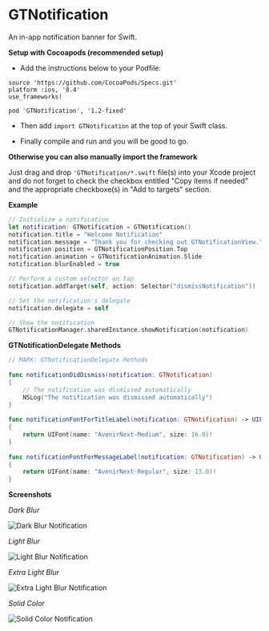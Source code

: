 # GTNotification
An in-app notification banner for Swift.

**Setup with Cocoapods (recommended setup)**

- Add the instructions below to your Podfile:

```
source 'https://github.com/CocoaPods/Specs.git'
platform :ios, '8.4'
use_frameworks!

pod 'GTNotification', '1.2-fixed'
```

- Then add ```import GTNotification``` at the top of your Swift class.

- Finally compile and run and you will be good to go.

**Otherwise you can also manually import the framework**

Just drag and drop ```'GTNotification/*.swift``` file(s) into your Xcode project and do not forget to check the checkbox entitled "Copy items if needed" and the appropriate checkboxe(s) in "Add to targets" section.

**Example**

``` swift
// Initialize a notification
let notification: GTNotification = GTNotification()
notification.title = "Welcome Notification"
notification.message = "Thank you for checking out GTNotificationView."
notification.position = GTNotificationPosition.Top
notification.animation = GTNotificationAnimation.Slide
notification.blurEnabled = true

// Perform a custom selector on tap
notification.addTarget(self, action: Selector("dismissNotification"))

// Set the notification's delegate
notification.delegate = self

// Show the notification
GTNotificationManager.sharedInstance.showNotification(notification)
```

**GTNotificationDelegate Methods**
```swift
// MARK: GTNotificationDelegate Methods
    
func notificationDidDismiss(notification: GTNotification)
{
    // The notification was dismissed automatically
    NSLog("The notification was dismissed automatically")
}
    
func notificationFontForTitleLabel(notification: GTNotification) -> UIFont
{
    return UIFont(name: "AvenirNext-Medium", size: 16.0)!
}
    
func notificationFontForMessageLabel(notification: GTNotification) -> UIFont
{
    return UIFont(name: "AvenirNext-Regular", size: 13.0)!
}
```

**Screenshots**

*Dark Blur*

![Dark Blur Notification](https://raw.githubusercontent.com/MathieuWhite/GTNotification/screenshots/Screenshots/Dark%20Blur.png)

*Light Blur*

![Light Blur Notification](https://raw.githubusercontent.com/MathieuWhite/GTNotification/screenshots/Screenshots/Light%20Blur.png)

*Extra Light Blur*

![Extra Light Blur Notification](https://raw.githubusercontent.com/MathieuWhite/GTNotification/screenshots/Screenshots/Extra%20Light%20Blur.png)

*Solid Color*

![Solid Color Notification](https://raw.githubusercontent.com/MathieuWhite/GTNotification/screenshots/Screenshots/Solid%20Color.png)
